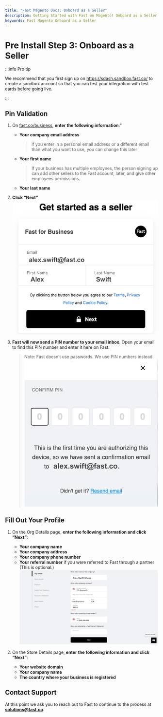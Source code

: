 ```yaml
---
title: "Fast Magento Docs: Onboard as a Seller"
description: Getting Started with Fast on Magento! Onboard as a Seller
keywords: Fast Magento Onboard as a Seller
---
```


# Pre Install Step 3: Onboard as a Seller

:::info Pro tip

We recommend that you first sign up on https://sdash.sandbox.fast.co/ to create a sandbox account so that you can test your integration with test cards before going live.

:::

## Pin Validation

1. On [fast.co/business](https://www.fast.co/business), **enter the following information**:”
   - **Your company email address**
     > if you enter in a personal email address or a different email than what you want to use, you can change this later
   - **Your first name**
     > If your business has multiple employees, the person signing up can add other sellers to the Fast account, later, and give other employees permissions.
   - **Your last name**
2. **Click “Next"**
   <img alt="fast login pop up" src="./images/image1.png"/>

3. **Fast will now send a PIN number to your email inbox**. Open your email to find this PIN number and enter it here on Fast.
   > Note: Fast doesn’t use passwords. We use PIN numbers instead.
   > <img alt="fast pin pop up" src="./images/image6.png"/>

## Fill Out Your Profile

1. On the Org Details page, **enter the following information and click “Next”**:

   - **Your company name**
   - **Your company address**
   - **Your company phone number**
   - **Your referral number** if you were referred to Fast through a partner (This is optional.)
     <img alt="org details form" src="./images/image7.png"/>

2. On the Store Details page, **enter the following information and click “Next”**:
   - **Your website domain**
   - **Your company name**
   - **The country where your business is registered**

## Contact Support

At this point we ask you to reach out to Fast to continue to the process at **solutions@fast.co**.

